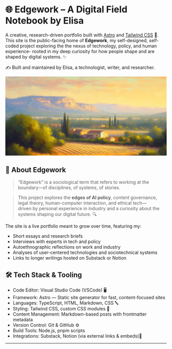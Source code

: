 # 🌐 Edgework – A Digital Field Notebook by Elisa

A creative, research-driven portfolio built with [Astro](https://astro.build) and [Tailwind CSS](https://tailwindcss.com) 🚀. This site is the public-facing home of **Edgework**, my self-designed, self-coded project exploring the the nexus of technology, policy, and human experience- rooted in my deep curiosity for how people shape and are shaped by digital systems. ✨

✍️ Built and maintained by Elisa, a technologist, writer, and researcher.

![Site Preview](/sunset-south-france3.png)

## 🧠 About Edgework
> “Edgework” is a sociological term that refers to working at the boundary—of disciplines, of systems, of stories. 
 
> This project explores the **edges of AI policy**, content governance, legal theory, human-computer interaction, and ethical tech—  
> driven by personal experience in industry and a curiosity about the systems shaping our digital future. 🔍

The site is a live portfolio meant to grow over time, featuring my:
- Short essays and research briefs  
- Interviews with experts in tech and policy  
- Autoethnographic reflections on work and industry 
- Analyses of user-centered technologies and sociotechnical systems
- Links to longer writings hosted on Substack or Notion

## 🛠️ Tech Stack & Tooling
- Code Editor: Visual Studio Code (VSCode) 🖥️
- Framework: Astro — Static site generator for fast, content-focused sites
- Languages: TypeScript, HTML, Markdown, CSS 🔤
- Styling: Tailwind CSS, custom CSS modules 🎨
- Content Management: Markdown-based posts with frontmatter metadata
- Version Control: Git & GitHub ⚙️
- Build Tools: Node.js, pnpm scripts
- Integrations: Substack, Notion (via external links & embeds)🧩

---
